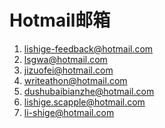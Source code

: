 # Hotmail邮箱

1. lishige-feedback@hotmail.com
2. lsgwa@hotmail.com
3. jizuofei@hotmail.com
4. writeathon@hotmail.com
5. dushubaibianzhe@hotmail.com
6. lishige.scapple@hotmail.com
7. li-shige@hotmail.com